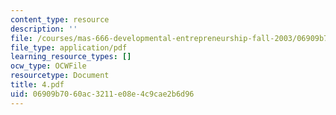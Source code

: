 ```yaml
---
content_type: resource
description: ''
file: /courses/mas-666-developmental-entrepreneurship-fall-2003/06909b7060ac3211e08e4c9cae2b6d96_4.pdf
file_type: application/pdf
learning_resource_types: []
ocw_type: OCWFile
resourcetype: Document
title: 4.pdf
uid: 06909b70-60ac-3211-e08e-4c9cae2b6d96
---
```

